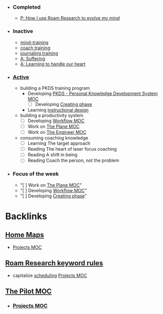 - ### Completed
    - [P: How I use Roam Research to evolve my mind](<P: How I use Roam Research to evolve my mind.md>)
- ### Inactive
    - [mind-training](<mind-training.md>)
    - [coach training](<coach training.md>)
    - [journaling training](<journaling training.md>)
    - [A: Suffering](<A: Suffering.md>)
    - [A: Learning to handle our heart](<A: Learning to handle our heart.md>)
- ### [Active](<Active.md>)
    - building a PKDS training program
        - Developing [PKDS - Personal Knowledge Development System MOC](<PKDS - Personal Knowledge Development System MOC.md>)
            - [ ] Developing [Creating phase](<Creating phase.md>)
        - Learning [instructional design](<instructional design.md>)
    - building a productivity system
        - [ ] Developing [Workflow MOC](<Workflow MOC.md>)
        - [ ] Work on [The Plane MOC](<The Plane MOC.md>)
        - [ ] Work on [The Engineer MOC](<The Engineer MOC.md>)
    - consuming coaching knowledge
        - [ ] Learning The target approach
        - [ ] Reading The heart of laser focus coaching
        - [ ] Reading A shift in being
        - [ ] Reading Coach the person, not the problem
- ### Focus of the week
    - "[ ] Work on [The Plane MOC](<The Plane MOC.md>)"
    - "[ ] Developing [Workflow MOC](<Workflow MOC.md>)"
    - "[ ] Developing [Creating phase](<Creating phase.md>)"

# Backlinks
## [Home Maps](<Home Maps.md>)
- [Projects MOC](<Projects MOC.md>)

## [Roam Research keyword rules](<Roam Research keyword rules.md>)
- capitalize [scheduling](<scheduling.md>) [Projects MOC](<Projects MOC.md>)

## [The Pilot MOC](<The Pilot MOC.md>)
- ### [Projects MOC](<Projects MOC.md>)

